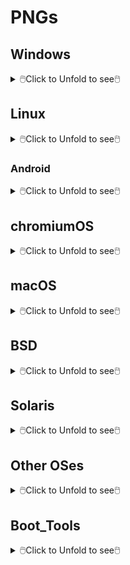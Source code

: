 # PNGs

## Windows

<details>
<summary>🖱️Click to Unfold to see🖱️</summary>

Name|Icon
--|--
Microsoft|<img src="Windows/Microsoft.png" width="100px">
Windows 11|<img src="Windows/Win11.png" width="100px">
Windows 10|<img src="Windows/Win10.png" width="100px">
Windows 8.1|<img src="Windows/Win8.1.png" width="100px">
Windows 7|<img src="Windows/Win7.png" width="100px">
Vista|<img src="Windows/Vista.png" width="100px">
</details>

## Linux

<details>
<summary>🖱️Click to Unfold to see🖱️</summary>

### Arch
<details>
<summary>🖱️Click to Unfold to see🖱️</summary>
  
Name|Icon
--|--
Arch|<img src="Linux/Arch/0-Arch_Linux1.png" width="100px"><img src="Linux/Arch/0-Arch_Linux.png" width="100px">
ArcoLinux|<img src="Linux/Arch/1-ArcoLinux.png" width="100px">
Archcraft|<img src="Linux/Arch/2-Archcraft.png" width="100px">
ArchLabs|<img src="Linux/Arch/3-ArchLabs.png" width="100px">
Archman|<img src="Linux/Arch/4-Archman.png" width="100px">
Artix|<img src="Linux/Arch/5-Artix.png" width="100px">
XeroLinux|<img src="Linux/Arch/6-XeroLinux.png" width="100px">
ArchBang|<img src="Linux/Arch/7-ArchBang.png" width="100px">
BlackArch|<img src="Linux/Arch/8-BlackArch.png" width="100px">
ArchStrike|<img src="Linux/Arch/9-ArchStrike.png" width="100px">
</details>

### Assistive
<details>
<summary>🖱️Click to Unfold to see🖱️</summary>

Name|Icon
--|--
KNOPPIX|<img src="Linux/Assistive/KNOPPIX.png" width="100px">
Slint|<img src="Linux/Assistive/Slint.png" width="100px">
</details>

### Beginners
<details>
<summary>🖱️Click to Unfold to see🖱️</summary>

Name|Icon
--|--
1-Mint|<img src="Linux/Beginners/1-Mint.png" width="100px">
2-Lite|<img src="Linux/Beginners/2-Lite.png" width="100px">
3-Zorin|<img src="Linux/Beginners/3-Zorin.png" width="100px">
4-elementary|<img src="Linux/Beginners/4-elementary.png" width="100px">
5-PCLinuxOS|<img src="Linux/Beginners/5-PCLinuxOS-1.png" width="100px"><img src="Linux/Beginners/5-PCLinuxOS.png" width="100px">
6-Solus|<img src="Linux/Beginners/6-Solus.png" width="100px">
7-Robolinux|<img src="Linux/Beginners/7-Robolinux.png" width="100px">
8-TUXEDO|<img src="Linux/Beginners/8-TUXEDO.png" width="100px">
9-Netrunner|<img src="Linux/Beginners/9-Netrunner.png" width="100px">
</details>

### Boot Rescue
<details>
<summary>🖱️Click to Unfold to see🖱️</summary>

Name|Icon
--|--
Rescatux|<img src="Linux/Boot_Rescue/Rescatux.png" width="100px">
Super_Grub2_Disk|<img src="Linux/Boot_Rescue/Super_Grub2_Disk.png" width="100px">
</details>

### Clusters
<details>
<summary>🖱️Click to Unfold to see🖱️</summary>

Name|Icon
--|--
Proxmox|<img src="Linux/Clusters/Proxmox.png" width="100px">
</details>

### Data Rescue
<details>
<summary>🖱️Click to Unfold to see🖱️</summary>

Name|Icon
--|--
1-SystemRescue|<img src="Linux/Data_Rescue/1-SystemRescue.png" width="100px">
2-Plop|<img src="Linux/Data_Rescue/2-Plop.png" width="100px">
3-Clonezilla|<img src="Linux/Data_Rescue/3-Clonezilla.png" width="100px">
4-Rescuezilla|<img src="Linux/Data_Rescue/4-Rescuezilla.png" width="100px">
5-Ufficio Zero|<img src="Linux/Data_Rescue/5-Ufficio_Zero.png" width="100px">
6-Finnix|<img src="Linux/Data_Rescue/6-Finnix.png" width="100px">
7-Redo|<img src="Linux/Data_Rescue/7-Redo.png" width="100px">
8-paldo|<img src="Linux/Data_Rescue/8-paldo.png" width="100px">
</details>

### Desktop
<details>
<summary>🖱️Click to Unfold to see🖱️</summary>

Name|Icon
--|--
1-Bluestar|<img src="Linux/Desktop/1-Bluestar.png" width="100px">
2-deepin|<img src="Linux/Desktop/2-deepin.png" width="100px">
3-BunsenLabs|<img src="Linux/Desktop/3-BunsenLabs.png" width="100px">
4-Pisi|<img src="Linux/Desktop/4-Pisi.png" width="100px">
5-Freespire|<img src="Linux/Desktop/5-Freespire.png" width="100px">
6-Zenwalk|<img src="Linux/Desktop/6-Zenwalk.png" width="100px">
7-Kwort|<img src="Linux/Desktop/7-Kwort.png" width="100px">
8-Omoikane|<img src="Linux/Desktop/8-Omoikane.png" width="100px">
</details>

### Desktop&LiveMedium
<details>
<summary>🖱️Click to Unfold to see🖱️</summary>

Name|Icon
--|--
01-EndeavourOS|<img src="Linux/Desktop&LiveMedium/01-EndeavourOS.png" width="100px">
02-Manjaro|<img src="Linux/Desktop&LiveMedium/02-Manjaro.png" width="100px">
03-Pop!_OS|<img src="Linux/Desktop&LiveMedium/03-Pop!_OS.png" width="100px">
04-Garuda|<img src="Linux/Desktop&LiveMedium/04-Garuda.png" width="100px">
05-KDE neon|<img src="Linux/Desktop&LiveMedium/05-KDE_neon.png" width="100px">
06-SparkyLinux|<img src="Linux/Desktop&LiveMedium/06-SparkyLinux.png" width="100px">
07-Linuxfx|<img src="Linux/Desktop&LiveMedium/07-Linuxfx.png" width="100px">
08-Peppermint|<img src="Linux/Desktop&LiveMedium/08-Peppermint.png" width="100px">
09-Nitrux|<img src="Linux/Desktop&LiveMedium/09-Nitrux.png" width="100px">
10-Mabox|<img src="Linux/Desktop&LiveMedium/10-Mabox.png" width="100px">
11-KaOS|<img src="Linux/Desktop&LiveMedium/11-KaOS.png" width="100px">
12-SpiralLinux|<img src="Linux/Desktop&LiveMedium/12-SpiralLinux.png" width="100px">
13-Salix|<img src="Linux/Desktop&LiveMedium/13-Salix.png" width="100px">
14-RebornOS|<img src="Linux/Desktop&LiveMedium/14-RebornOS.png" width="100px">
15-OpenMandriva|<img src="Linux/Desktop&LiveMedium/15-OpenMandriva.png" width="100px">
16-Nobara|<img src="Linux/Desktop&LiveMedium/16-Nobara.png" width="100px">
17-siduction|<img src="Linux/Desktop&LiveMedium/17-siduction.png" width="100px">
18-Voyager|<img src="Linux/Desktop&LiveMedium/18-Voyager.png" width="100px">
19-Neptune|<img src="Linux/Desktop&LiveMedium/19-Neptune.png" width="100px">
20-NuTyX|<img src="Linux/Desktop&LiveMedium/20-NuTyX.png" width="100px">
21-Endless|<img src="Linux/Desktop&LiveMedium/21-Endless.png" width="100px">
22-GeckoLinux|<img src="Linux/Desktop&LiveMedium/22-GeckoLinux.png" width="100px">
23-ExTiX|<img src="Linux/Desktop&LiveMedium/23-ExTiX.png" width="100px">
24-Feren|<img src="Linux/Desktop&LiveMedium/24-Feren.png" width="100px">
25-ROSA|<img src="Linux/Desktop&LiveMedium/25-ROSA.png" width="100px">
26-Void|<img src="Linux/Desktop&LiveMedium/26-Void.png" width="100px">
27-CachyOS|<img src="Linux/Desktop&LiveMedium/27-CachyOS.png" width="100px">
28-Legacy|<img src="Linux/Desktop&LiveMedium/28-Legacy.png" width="100px">
29-Zephix|<img src="Linux/Desktop&LiveMedium/29-Zephix.png" width="100px">
30-Ultramarine|<img src="Linux/Desktop&LiveMedium/30-Ultramarine.png" width="100px">
31-RebecaBlackOS|<img src="Linux/Desktop&LiveMedium/31-RebecaBlackOS.png" width="100px">
32-Ultimate Edition|<img src="Linux/Desktop&LiveMedium/32-Ultimate_Edition.png" width="100px">
33-BigLinux|<img src="Linux/Desktop&LiveMedium/33-BigLinux.png" width="100px">
34-Venom|<img src="Linux/Desktop&LiveMedium/34-Venom.png" width="100px">
35-Fatdog64|<img src="Linux/Desktop&LiveMedium/35-Fatdog64.png" width="100px">
36-risiOS|<img src="Linux/Desktop&LiveMedium/36-risiOS.png" width="100px">
37-SysLinuxOS|<img src="Linux/Desktop&LiveMedium/37-SysLinuxOS.png" width="100px">
38-Slackel|<img src="Linux/Desktop&LiveMedium/38-Slackel.png" width="100px">
39-Star|<img src="Linux/Desktop&LiveMedium/39-Star.png" width="100px">
40-Obarun|<img src="Linux/Desktop&LiveMedium/40-Obarun.png" width="100px">
41-SolydXK|<img src="Linux/Desktop&LiveMedium/41-SolydXK.png" width="100px">
42-Pearl|<img src="Linux/Desktop&LiveMedium/42-Pearl.png" width="100px">
43-Exe|<img src="Linux/Desktop&LiveMedium/43-Exe.png" width="100px">
44-Canaima|<img src="Linux/Desktop&LiveMedium/44-Canaima.png" width="100px">
45-Refracta|<img src="Linux/Desktop&LiveMedium/45-Refracta.png" width="100px">
46-Diamond|<img src="Linux/Desktop&LiveMedium/46-Diamond.png" width="100px">
47-Swift|<img src="Linux/Desktop&LiveMedium/47-Swift.png" width="100px">
48-HamoniKR|<img src="Linux/Desktop&LiveMedium/48-HamoniKR.png" width="100px">
49-PakOS|<img src="Linux/Desktop&LiveMedium/49-PakOS.png" width="100px">
50-Br OS|<img src="Linux/Desktop&LiveMedium/50-Br_OS.png" width="100px">
51-mAid|<img src="Linux/Desktop&LiveMedium/51-mAid.png" width="100px">
52-blendOS|<img src="Linux/Desktop&LiveMedium/52-blendOS.png" width="100px">
</details>

### Disk Management
<details>
<summary>🖱️Click to Unfold to see🖱️</summary>

Name|Icon
--|--
GParted Live|<img src="Linux/Disk_Management/GParted Live.png" width="100px">
Parted Magic|<img src="Linux/Disk_Management/Parted Magic.png" width="100px">
</details>

### Docker
<details>
<summary>🖱️Click to Unfold to see🖱️</summary>

Name|Icon
--|--
Photon OS|<img src="Linux/Docker/Photon OS.png" width="100px">
Snal Linux|<img src="Linux/Docker/Snal_Linux.png" width="100px">
</details>

### Education
<details>
<summary>🖱️Click to Unfold to see🖱️</summary>

Name|Icon
--|--
1-NixOS|<img src="Linux/Education/1-NixOS.png" width="100px">
2-AcademiX|<img src="Linux/Education/2-AcademiX.png" width="100px">
3-OSGeoLive|<img src="Linux/Education/3-OSGeoLive.png" width="100px">
4-PrimTux|<img src="Linux/Education/4-PrimTux.png" width="100px">
5-BOSS|<img src="Linux/Education/5-BOSS.png" width="100px">
6-eLearnix|<img src="Linux/Education/6-eLearnix.png" width="100px">
7-Karoshi|<img src="Linux/Education/7-Karoshi.png" width="100px">
8-MAX|<img src="Linux/Education/8-MAX.png" width="100px">
</details>

### Firewall
<details>
<summary>🖱️Click to Unfold to see🖱️</summary>

Name|Icon
--|--
1-IPFire|<img src="Linux/Firewall/1-IPFire.png" width="100px">
2-ClearOS|<img src="Linux/Firewall/2-ClearOS.png" width="100px">
3-VyOS|<img src="Linux/Firewall/3-VyOS.png" width="100px">
4-Endian|<img src="Linux/Firewall/4-Endian.png" width="100px">
5-Untangle|<img src="Linux/Firewall/5-Untangle.png" width="100px">
</details>

### Forensics
<details>
<summary>🖱️Click to Unfold to see🖱️</summary>

Name|Icon
--|--
1-Kali|<img src="Linux/Forensics/1-Kali.png" width="100px">
2-ParrotOS|<img src="Linux/Forensics/2-ParrotOS.png" width="100px">
3-Athena|<img src="Linux/Forensics/3-Athena.png" width="100px">
4-BackBox|<img src="Linux/Forensics/4-BackBox.png" width="100px">
5-CAINE|<img src="Linux/Forensics/5-CAINE.png" width="100px">
6-Pentoo|<img src="Linux/Forensics/6-Pentoo.png" width="100px">
</details>

### Free Software
<details>
<summary>🖱️Click to Unfold to see🖱️</summary>

Name|Icon
--|--
1-Trisquel|<img src="Linux/Free_Software/1-Trisquel.png" width="100px">
2-Guix System|<img src="Linux/Free_Software/2-Guix_System.png" width="100px">
3-Uruk|<img src="Linux/Free_Software/3-Uruk.png" width="100px">
4-Hyperbola|<img src="Linux/Free_Software/4-Hyperbola.png" width="100px">
5-Parabola|<img src="Linux/Free_Software/5-Parabola.png" width="100px">
</details>

### From_RAM
<details>
<summary>🖱️Click to Unfold to see🖱️</summary>

Name|Icon
--|--
1-MX Linux|<img src="Linux/From_RAM/1-MX_Linux.png" width="100px">
2-Slax|<img src="Linux/From_RAM/2-Slax.png" width="100px">
3-Porteus|<img src="Linux/From_RAM/3-Porteus.png" width="100px">
4-Grml|<img src="Linux/From_RAM/4-Grml.png" width="100px">
5-KANOTIX|<img src="Linux/From_RAM/5-KANOTIX.png" width="100px">
</details>

### Gaming
<details>
<summary>🖱️Click to Unfold to see🖱️</summary>

Name|Icon
--|--
1-Regata OS|<img src="Linux/Gaming/1-Regata_OS.png" width="100px">
2-MakuluLinux|<img src="Linux/Gaming/2-MakuluLinux.png" width="100px">
3-Lakka|<img src="Linux/Gaming/3-Lakka.png" width="100px">
4-Salient|<img src="Linux/Gaming/4-Salient.png" width="100px">
5-Batocera|<img src="Linux/Gaming/5-Batocera.png" width="100px">
6-Recalbox|<img src="Linux/Gaming/6-Recalbox.png" width="100px">
</details>

### Immutable
<details>
<summary>🖱️Click to Unfold to see🖱️</summary>

Name|Icon
--|--
1-Fedora|<img src="Linux/Immutable/1-Fedora.png" width="100px">
2-openSUSE|<img src="Linux/Immutable/2-openSUSE.png" width="100px">
3-Vanilla|<img src="Linux/Immutable/3-Vanilla.png" width="100px">
</details>

### LiveMedium
<details>
<summary>🖱️Click to Unfold to see🖱️</summary>

Name|Icon
--|--
1-Peropesis|<img src="Linux/LiveMedium/1-Peropesis.png" width="100px">
2-Elive|<img src="Linux/LiveMedium/2-Elive.png" width="100px">
3-Berry|<img src="Linux/LiveMedium/3-Berry.png" width="100px">
</details>

### Mobile
<details>
<summary>🖱️Click to Unfold to see🖱️</summary>

Name|Icon
--|--
1-PureOS|<img src="Linux/Mobile/1-PureOS.png" width="100px">
2-e OS|<img src="Linux/Mobile/2-e_OS.png" width="100px">
3-postmarketOS|<img src="Linux/Mobile/3-postmarketOS.png" width="100px">
4-UBports|<img src="Linux/Mobile/4-UBports.png" width="100px">
</details>

### Multimedia
<details>
<summary>🖱️Click to Unfold to see🖱️</summary>

Name|Icon
--|--
1-AV Linux|<img src="Linux/Multimedia/1-AV_Linux.png" width="100px">
2-LibreELEC|<img src="Linux/Multimedia/2-LibreELEC.png" width="100px">
3-Daphile|<img src="Linux/Multimedia/3-Daphile.png" width="100px">
4-Volumio|<img src="Linux/Multimedia/4-Volumio.png" width="100px">
</details>

### NAS
<details>
<summary>🖱️Click to Unfold to see🖱️</summary>

Name|Icon
--|--
1-EasyNAS|<img src="Linux/NAS/1-EasyNAS.png" width="100px">
2-OpenMediaVault|<img src="Linux/NAS/2-OpenMediaVault.png" width="100px">
3-Rockstor|<img src="Linux/NAS/3-Rockstor.png" width="100px">
</details>

### Netbooks
<details>
<summary>🖱️Click to Unfold to see🖱️</summary>

Name|Icon
--|--
1-Puppy|<img src="Linux/Netbooks/1-Puppy.png" width="100px">
2-Bodhi|<img src="Linux/Netbooks/2-Bodhi.png" width="100px">
3-wattOS|<img src="Linux/Netbooks/3-wattOS.png" width="100px">
4-Runtu|<img src="Linux/Netbooks/4-Runtu.png" width="100px">
</details>

### Old Computers
<details>
<summary>🖱️Click to Unfold to see🖱️</summary>

Name|Icon
--|--
1-antiX|<img src="Linux/Old_Computers/1-antiX.png" width="100px">
2-Q4OS|<img src="Linux/Old_Computers/2-Q4OS.png" width="100px">
3-ALT|<img src="Linux/Old_Computers/3-ALT.png" width="100px">
4-LXLE|<img src="Linux/Old_Computers/4-LXLE.png" width="100px">
5-Absolute|<img src="Linux/Old_Computers/5-Absolute.png" width="100px">
6-Tiny Core|<img src="Linux/Old_Computers/6-Tiny_Core.png" width="100px">
7-SliTaz|<img src="Linux/Old_Computers/7-SliTaz.png" width="100px">
</details>

### Privacy
<details>
<summary>🖱️Click to Unfold to see🖱️</summary>

Name|Icon
--|--
1-Tails|<img src="Linux/Privacy/1-Tails.png" width="100px"><img src="Privacy/1-Tails-1.png" width="100px">
2-Kodachi|<img src="Linux/Privacy/2-Kodachi.png" width="100px">
3-Whonix|<img src="Linux/Privacy/3-Whonix.png" width="100px">
4-Septor|<img src="Linux/Privacy/4-Septor.png" width="100px">
</details>

### Raspberry
<details>
<summary>🖱️Click to Unfold to see🖱️</summary>

Name|Icon
--|--
1-Raspberry Pi|<img src="Linux/Raspberry/1-Raspberry_Pi.png" width="100px">
2-OSMC|<img src="Linux/Raspberry/2-OSMC.png" width="100px">
3-DietPi|<img src="Linux/Raspberry/3-DietPi.png" width="100px">
4-RasPlex|<img src="Linux/Raspberry/4-RasPlex.png" width="100px">
5-RSS|<img src="Linux/Raspberry/5-RSS.png" width="100px">
6-RDS|<img src="Linux/Raspberry/6-RDS.png" width="100px">
</details>

### Security
<details>
<summary>🖱️Click to Unfold to see🖱️</summary>

Name|Icon
--|--
1-Gnoppix|<img src="Linux/Security/1-Gnoppix.png" width="100px">
2-Qubes|<img src="Linux/Security/2-Qubes.png" width="100px">
3-Wifislax|<img src="Linux/Security/3-Wifislax.png" width="100px">
4-SELKS|<img src="Linux/Security/4-SELKS.png" width="100px">
5-NST|<img src="Linux/Security/5-NST.png" width="100px">
</details>

### Server
<details>
<summary>🖱️Click to Unfold to see🖱️</summary>

Name|Icon
--|--
01-Debian|<img src="Linux/Server/01-Debian.png" width="100px">
02-AlmaLinux|<img src="Linux/Server/02-AlmaLinux.png" width="100px">
03-Mageia|<img src="Linux/Server/03-Mageia.png" width="100px">
04-Slackware|<img src="Linux/Server/04-Slackware.png" width="100px">
05-Rocky|<img src="Linux/Server/05-Rocky.png" width="100px">
06-CentOS|<img src="Linux/Server/06-CentOS.png" width="100px">
07-Devuan|<img src="Linux/Server/07-Devuan.png" width="100px">
08-EuroLinux|<img src="Linux/Server/08-EuroLinux.png" width="100px">
09-Red Hat|<img src="Linux/Server/09-Red_Hat.png" width="100px">
10-4MLinux|<img src="Linux/Server/10-4MLinux.png" width="100px">
11-Oracle|<img src="Linux/Server/11-Oracle.png" width="100px">
12-openmamba|<img src="Linux/Server/12-openmamba.png" width="100px">
13-Springdale|<img src="Linux/Server/13-Springdale.png" width="100px">
14-Linspire|<img src="Linux/Server/14-Linspire.png" width="100px">
15-Pardus|<img src="Linux/Server/15-Pardus.png" width="100px">
16-MIRACLE|<img src="Linux/Server/16-MIRACLE.png" width="100px">
17-SUSE|<img src="Linux/Server/17-SUSE.png" width="100px">
18-Univention|<img src="Linux/Server/18-Univention.png" width="100px">
19-Nova|<img src="Linux/Server/19-Nova.png" width="100px">
20-Navy|<img src="Linux/Server/20-Navy.png" width="100px">
21-Vine|<img src="Linux/Server/21-Vine.png" width="100px">
22-VzLinux|<img src="Linux/Server/22-VzLinux.png" width="100px">
23-UBOS|<img src="Linux/Server/23-UBOS.png" width="100px">
24-Plamo|<img src="Linux/Server/24-Plamo.png" width="100px">
25-TurnKey|<img src="Linux/Server/25-TurnKey.png" width="100px">
26-PLD|<img src="Linux/Server/26-PLD.png" width="100px">
27-Omarine|<img src="Linux/Server/27-Omarine.png" width="100px">
28-OB2D|<img src="Linux/Server/28-OB2D.png" width="100px">
29-OviOS|<img src="Linux/Server/29-OviOS.png" width="100px">
</details>

### Source-based
<details>
<summary>🖱️Click to Unfold to see🖱️</summary>

Name|Icon
--|--
1-Gentoo.png|<img src="Linux/Source-based/1-Gentoo.png" width="100px">
2-Redcore.png|<img src="Linux/Source-based/2-Redcore.png" width="100px">
3-Calculate.png|<img src="Linux/Source-based/3-Calculate.png" width="100px">
4-CRUX.png|<img src="Linux/Source-based/4-CRUX.png" width="100px">
5-LFS.png|<img src="Linux/Source-based/5-LFS.png" width="100px">
6-Funtoo.png|<img src="Linux/Source-based/6-Funtoo.png" width="100px">
7-Exherbo.png|<img src="Linux/Source-based/7-Exherbo.png" width="100px">
8-T2.png|<img src="Linux/Source-based/8-T2.png" width="100px">
</details>

### Specialist
<details>
<summary>🖱️Click to Unfold to see🖱️</summary>

Name|Icon
--|--
1-EasyOS|<img src="Linux/Specialist/1-EasyOS.png" width="100px">
2-Clear|<img src="Linux/Specialist/2-Clear.png" width="100px">
3-Kaisen|<img src="Linux/Specialist/3-Kaisen.png" width="100px">
4-Armbian|<img src="Linux/Specialist/4-Armbian.png" width="100px">
5-Bedrock|<img src="Linux/Specialist/5-Bedrock.png" width="100px">
6-Live Raizo|<img src="Linux/Specialist/6-Live_Raizo.png" width="100px">
7-Zevenet|<img src="Linux/Specialist/7-Zevenet.png" width="100px">
8-Porteus Kiosk|<img src="Linux/Specialist/8-Porteus_Kiosk.png" width="100px">
9-KISS|<img src="Linux/Specialist/9-KISS.png" width="100px">
</details>

### Telephony
<details>
<summary>🖱️Click to Unfold to see🖱️</summary>

Name|Icon
--|--
1-Alpine|<img src="Linux/Telephony/1-Alpine.png" width="100px">
2-3CX|<img src="Linux/Telephony/2-3CX.png" width="100px">
3-Bicom Systems|<img src="Linux/Telephony/3-Bicom_Systems.png" width="100px">
4-FreePBX|<img src="Linux/Telephony/4-FreePBX.png" width="100px">
</details>

### Thin Client
<details>
<summary>🖱️Click to Unfold to see🖱️</summary>

Name|Icon
--|--
1-Debian Edu|<img src="Linux/Thin_Client/1-Debian_Edu.png" width="100px">
2-LliureX|<img src="Linux/Thin_Client/2-LliureX.png" width="100px">
3-Thinstation|<img src="Linux/Thin_Client/3-Thinstation.png" width="100px">
</details>

### Ubuntu
<details>
<summary>🖱️Click to Unfold to see🖱️</summary>

Name|Icon
--|--
01-Ubuntu|<img src="Linux/Ubuntu/01-Ubuntu.png" width="100px">
02-Kubuntu|<img src="Linux/Ubuntu/02-Kubuntu.png" width="100px">
03-Lubuntu|<img src="Linux/Ubuntu/03-Lubuntu.png" width="100px">
04-Xubuntu|<img src="Linux/Ubuntu/04-Xubuntu.png" width="100px">
05-Ubuntu MATE|<img src="Linux/Ubuntu/05-Ubuntu_MATE.png" width="100px">
06-Ubuntu Studio|<img src="Linux/Ubuntu/06-Ubuntu_Studio.png" width="100px">
07-Ubuntu Budgie|<img src="Linux/Ubuntu/07-Ubuntu_Budgie.png" width="100px">
08-Emmabuntüs|<img src="Linux/Ubuntu/08-Emmabuntüs.png" width="100px">
09-Ubuntu Unity|<img src="Linux/Ubuntu/09-Ubuntu_Unity.png" width="100px">
10-Ubuntu Kylin|<img src="Linux/Ubuntu/10-Ubuntu_Kylin.png" width="100px">
11-Ubuntu Christian|<img src="Linux/Ubuntu/11-Ubuntu_Christian.png" width="100px">
</details>

### WebUI Server
<details>
<summary>🖱️Click to Unfold to see🖱️</summary>

Name|Icon
--|--
1-BlueOnyx|<img src="Linux/WebUI_Server/1-BlueOnyx.png" width="100px">
2-SME Server|<img src="Linux/WebUI_Server/2-SME_Server.png" width="100px">
3-YunoHost|<img src="Linux/WebUI_Server/3-YunoHost.png" width="100px">
4-Baruwa|<img src="Linux/WebUI_Server/4-Baruwa.png" width="100px">
5-FreedomBox|<img src="Linux/WebUI_Server/5-FreedomBox.png" width="100px">
</details>

</details>

### Android

<details>
<summary>🖱️Click to Unfold to see🖱️</summary>

Name|Icon
--|--
android|<img src="Android/android.png" width="100px">
android 13|<img src="Android/android_13.png" width="100px">
android 12|<img src="Android/android_12.png" width="100px">
android 11|<img src="Android/android_11.png" width="100px">
android 10|<img src="Android/android_10.png" width="100px">
</details>

## chromiumOS

<details>
<summary>🖱️Click to Unfold to see🖱️</summary>

Name|Icon
--|--
1-chromebook|<img src="chromiumOS/1-chromebook.png" width="100px">
2-Flex|<img src="chromiumOS/2-Flex.png" width="100px">
3-brunch|<img src="chromiumOS/3-brunch.png" width="100px">
4-fydeos|<img src="chromiumOS/4-fydeos.png" width="100px">
</details>

## macOS

<details>
<summary>🖱️Click to Unfold to see🖱️</summary>

Name|Icon
--|--
1-Macintosh|<img src="macOS/1-Macintosh.png" width="100px">

Name|Logo|Name|logo
--|--|--|--
2-macOS|<img src="macOS/2-macOS.png" width="100px">|5-Mac OS|<img src="macOS/5-Mac_OS.png" width="100px">
3-OpenCore|<img src="macOS/3-OpenCore.png" width="100px">|6-OpenCore|<img src="macOS/6-OpenCore.png" width="100px">
4-Clover|<img src="macOS/4-Clover.png" width="100px">|7-Clover|<img src="macOS/7-Clover.png" width="100px">
</details>

## BSD

<details>
<summary>🖱️Click to Unfold to see🖱️</summary>

Name|Icon
--|--
01-freeBSD|<img src="BSD/01-freeBSD.png" width="100px">
02-TrueNAS|<img src="BSD/02-TrueNAS.png" width="100px">
03-DragonFly BSD|<img src="BSD/03-DragonFly_BSD.png" width="100px">
04-GhostBSD|<img src="BSD/04-GhostBSD.png" width="100px">
05-OpenBSD|<img src="BSD/05-OpenBSD.png" width="100px">
06-NomadBSD|<img src="BSD/06-NomadBSD.png" width="100px">
07-OPNsense|<img src="BSD/07-OPNsense.png" width="100px">
08-NetBSD|<img src="BSD/08-NetBSD.png" width="100px">
09-MidnightBSD|<img src="BSD/09-MidnightBSD.png" width="100px">
10-FuguIta|<img src="BSD/10-FuguIta.png" width="100px">
11-XigmaNAS|<img src="BSD/11-XigmaNAS.png" width="100px">
12-HardenedBSD|<img src="BSD/12-HardenedBSD.png" width="100px">
13-pfSense|<img src="BSD/13-pfSense.png" width="100px">
14-BSD Router Project|<img src="BSD/14-BSD_Router_Project.png" width="100px">
15-helloSystem|<img src="BSD/15-helloSystem.png" width="100px">
16-DynFi Firewall|<img src="BSD/16-DynFi_Firewall.png" width="100px">
</details>

## Solaris

<details>
<summary>🖱️Click to Unfold to see🖱️</summary>

Name|Icon
--|--
1-SmartOS|<img src="Solaris/1-SmartOS.png" width="100px">
2-OpenIndiana|<img src="Solaris/2-OpenIndiana.png" width="100px">
3-Solaris|<img src="Solaris/3-Solaris.png" width="100px">
4-XStreamOS|<img src="Solaris/4-XStreamOS.png" width="100px">
5-NexentaStor|<img src="Solaris/5-NexentaStor.png" width="100px">
</details>

## Other OSes

<details>
<summary>🖱️Click to Unfold to see🖱️</summary>

Name|Icon
--|--
1-Haiku|<img src="Other_OSes/1-Haiku.png" width="100px">
2-ReactOS|<img src="Other_OSes/2-ReactOS.png" width="100px">
3-KolibriOS|<img src="Other_OSes/3-KolibriOS.png" width="100px">
4-RISC OS|<img src="Other_OSes/4-RISC_OS.png" width="100px">
</details>

## Boot_Tools

<details>
<summary>🖱️Click to Unfold to see🖱️</summary>

Name|Icon
--|--
grubfm|<img src="Boot_Tools/grubfm.png" width="100px">
Ventoy|<img src="Boot_Tools/Ventoy.png" width="100px">
</details>
